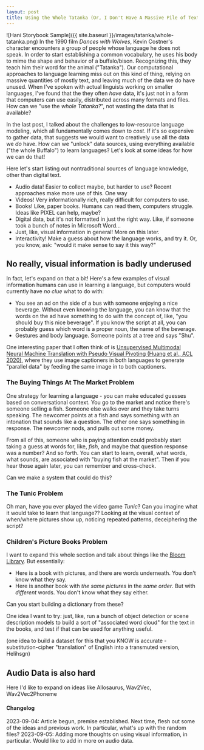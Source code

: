 ```yaml
---
layout: post
title: Using the Whole Tatanka (Or, I Don't Have A Massive Pile of Text, How Can We Use ALL the Data We've Got?)
---
```

![Hani Storybook Sample]({{ site.baseurl }}/images/tatanka/whole-tatanka.png) 
In the 1990 film _Dances with Wolves_, Kevin Costner's character encounters a group of people whose language he does not speak. In order to start establishing a common vocabulary, he uses his body to mime the shape and behavior of a buffalo/bison. Recognizing this, they teach him their word for the animal ("Tatanka"). Our computational approaches to language learning miss out on this kind of thing, relying on massive quantities of mostly text, and leaving much of the data we do have unused. When I've spoken with actual linguists working on smaller languages, I've found that the they often _have_ data, it's just not in a form that computers can use easily, distributed across many formats and files. How can we "use the _whole Tatanka?_", not wasting the data that is available?

In the last post, I talked about the challenges to low-resource language modeling, which all fundamentally comes down to _cost_. If it's so expensive to gather data, that suggests we would want to creatively use all the data we _do_ have. How can we "unlock" data sources, using everything available ("the whole Buffalo") to learn languages? Let's look at some ideas for how we can do that!

Here let's start listing out nontraditional sources of language knowledge, other than digital text. 
* Audio data! Easier to collect maybe, but harder to use? Recent approaches make more use of this. One way 
* Videos! Very informationally rich, really difficult for computers to use. 
* Books! Like, paper books. Humans can read them, computers struggle. Ideas like PIXEL can help, maybe?
* Digital data, but it's not formatted in just the right way. Like, if someone took a bunch of notes in Microsoft Word...
* Just, like, visual information in general! More on this later.
* Interactivity! Make a guess about how the language works, and try it. Or, you know, ask: "would it make sense to say it this way?"

## No really, visual information is badly underused
In fact, let's expand on that a bit! Here's a few examples of visual information humans can use in learning a language, but computers would currently have _no_ _clue_ what to do with:
* You see an ad on the side of a bus with someone enjoying a nice beverage. Without even knowing the language, you can know that the words on the ad have something to do with the concept of, like, "you should buy this nice beverage". If you know the script at all, you can probably guess which word is a proper noun, the name of the beverage. 
* Gestures and body language. Someone points at a tree and says "Shu".

One interesting paper that I often think of is [Unsupervised Multimodal Neural Machine Translation with Pseudo Visual Pivoting (Huang et al., ACL 2020)](https://aclanthology.org/2020.acl-main.731), where they use image captioners in both languages to generate "parallel data" by feeding the same image in to both captioners.

### The Buying Things At The Market Problem
One strategy for learning a language - you can make educated guesses based on conversational context. You go to the market and notice there's someone selling a fish. Someone else walks over and they take turns speaking. The newcomer points at a fish and says something with an intonation that sounds like a question. The other one says something in response. The newcomer nods, and pulls out some money. 

From all of this, someone who is paying attention could probably start taking a guess at words for, like, _fish_, and maybe that question response was a number? And so forth. You can start to learn, overall, what words, what sounds, are associated with "buying fish at the market". Then if you hear those again later, you can remember and cross-check. 

Can we make a system that could do this?

### The Tunic Problem
Oh man, have you ever played the video game _Tunic_? Can you imagine what it would take to learn that language?? Looking at the visual context of when/where pictures show up, noticing repeated patterns, deceiphering the script?

### Children's Picture Books Problem
I want to expand this whole section and talk about things like the [Bloom Library](https://bloomlibrary.org). But essentially: 
* Here is a book with pictures, and there are words underneath. You don't know what they say.
* Here is another book with _the_ _same_ _pictures_ in the _same_ _order_. But with _different_ words. You don't know what they say either.

Can you start building a dictionary from these?

One idea I want to try: just, like, run a bunch of object detection or scene description models to build a sort of "associated word cloud" for the text in the books, and test if that can be used for anything useful. 

(one idea to build a dataset for this that you KNOW is accurate - substitution-cipher "translation" of English into a transmuted version, Helihsgn)



## Audio Data is also hard
Here I'd like to expand on ideas like Allosaurus, Wav2Vec, Wav2Vec2Phoneme

<!-- ### Phone it in?  -->
<!-- 
### The Automatic Audio Language Learner Network
(TODO: idea - What if you could deploy a network of devices that would not save any data, not record any audio, but only learn a language?) -->

#### Changelog
2023-09-04: Article begun, premise established. Next time, flesh out some of the ideas and previous work. In particular, what's up with the random files?
2023-09-05: Adding more thoughts on using visual information, in particular. Would like to add in more on audio data.